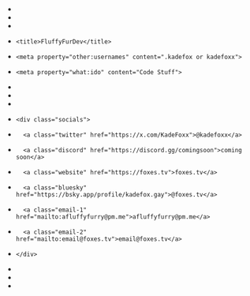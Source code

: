 - <!DOCTYPE html>
- <html>
-   <head>
-     <title>FluffyFurDev</title>
-     <meta property="other:usernames" content=".kadefox or kadefoxx">
-     <meta property="what:ido" content="Code Stuff">
-   </head>
-   <style>
-     .socials{
-       twitter
-       discord
-       web
-       bluesky
-       email-1
-       email-2
-       }
-   </style>
-   <body>
-     <div class="socials">
-       <a class="twitter" href="https://x.com/KadeFoxx">@kadefoxx</a>
-       <a class="discord" href="https://discord.gg/comingsoon">coming soon</a>
-       <a class="website" href="https://foxes.tv">foxes.tv</a>
-       <a class="bluesky" href="https://bsky.app/profile/kadefox.gay">@foxes.tv</a>
-       <a class="email-1" href="mailto:afluffyfurry@pm.me">afluffyfurry@pm.me</a>
-       <a class="email-2" href="mailto:email@foxes.tv">email@foxes.tv</a>
-     </div>
-   </body>
- </html>

- <script>
-   console.log("this is not real website code")
-   console.log("its formatted in html")
- </script>

